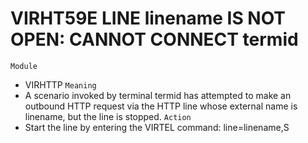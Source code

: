 # VIRHT59E LINE linename IS NOT OPEN: CANNOT CONNECT termid
`Module`
- VIRHTTP
`Meaning`
- A scenario invoked by terminal termid has attempted to make an outbound HTTP request via the HTTP line whose external name is linename, but the line is stopped.
`Action`
- Start the line by entering the VIRTEL command: line=linename,S
